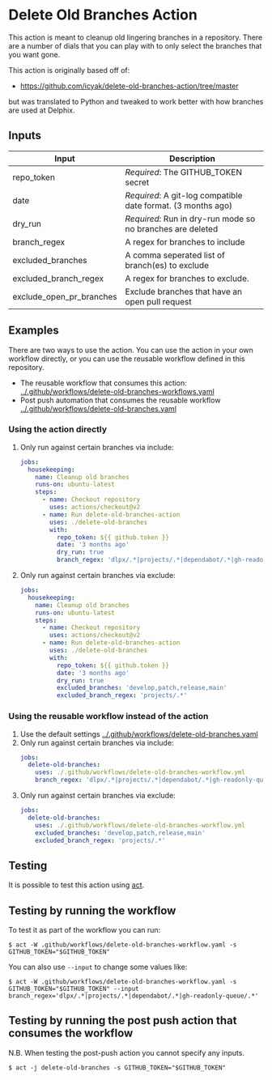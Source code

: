 # Delete Old Branches Action

This action is meant to cleanup old lingering branches in a
repository. There are a number of dials that you can play with to only
select the branches that you want gone.

This action is originally based off of:
 - https://github.com/icyak/delete-old-branches-action/tree/master

but was translated to Python and tweaked to work better with how
branches are used at Delphix.

## Inputs

| Input                    | Description                                                  |
|--------------------------|--------------------------------------------------------------|
| repo_token               | *Required*: The GITHUB_TOKEN secret                          |
| date                     | *Required*: A git-log compatible date format. (3 months ago) |
| dry_run                  | *Required*: Run in dry-run mode so no branches are deleted   |
| branch_regex             | A regex for branches to include                              |
| excluded_branches        | A comma seperated list of branch(es) to exclude              |
| excluded_branch_regex    | A regex for branches to exclude.                             |
| exclude_open_pr_branches | Exclude branches that have an open pull request              |

## Examples

There are two ways to use the action. You can use the action in your
own workflow directly, or you can use the reusable workflow defined in
this repository.
 - The reusable workflow that consumes this action: [../.github/workflows/delete-old-branches-workflows.yaml](../.github/workflows/delete-old-branches-workflows.yaml)
 - Post push automation that consumes the reusable workflow [../.github/workflows/delete-old-branches.yaml](../.github/workflows/delete-old-branches.yaml)

### Using the action directly

1. Only run against certain branches via include:
   ```yaml
   jobs:
     housekeeping:
       name: Cleanup old branches
       runs-on: ubuntu-latest
       steps:
         - name: Checkout repository
           uses: actions/checkout@v2
         - name: Run delete-old-branches-action
           uses: ./delete-old-branches
           with:
             repo_token: ${{ github.token }}
             date: '3 months ago'
             dry_run: true
             branch_regex: 'dlpx/.*|projects/.*|dependabot/.*|gh-readonly-queue/.*'
   ```
2. Only run against certain branches via exclude:
   ```yaml
   jobs:
     housekeeping:
       name: Cleanup old branches
       runs-on: ubuntu-latest
       steps:
         - name: Checkout repository
           uses: actions/checkout@v2
         - name: Run delete-old-branches-action
           uses: ./delete-old-branches
           with:
             repo_token: ${{ github.token }}
             date: '3 months ago'
             dry_run: true
             excluded_branches: 'develop,patch,release,main'
             excluded_branch_regex: 'projects/.*'
   ```

### Using the reusable workflow instead of the action

1. Use the default settings
   [../.github/workflows/delete-old-branches.yaml](../.github/workflows/delete-old-branches.yaml)
2. Only run against certain branches via include:
   ```yaml
   jobs:
     delete-old-branches:
       uses: ./.github/workflows/delete-old-branches-workflow.yml
       branch_regex: 'dlpx/.*|projects/.*|dependabot/.*|gh-readonly-queue/.*'
   ```
3. Only run against certain branches via exclude:
   ```yaml
   jobs:
     delete-old-branches:
       uses: ./.github/workflows/delete-old-branches-workflow.yml
       excluded_branches: 'develop,patch,release,main'
       excluded_branch_regex: 'projects/.*'
   ```

## Testing

It is possible to test this action using [act](https://github.com/nektos/act).

## Testing by running the workflow

To test it as part of the workflow  you can run:
```console
$ act -W .github/workflows/delete-old-branches-workflow.yaml -s GITHUB_TOKEN="$GITHUB_TOKEN"
```
You can also use `--input` to change some values like:
```console
$ act -W .github/workflows/delete-old-branches-workflow.yaml -s GITHUB_TOKEN="$GITHUB_TOKEN" --input branch_regex='dlpx/.*|projects/.*|dependabot/.*|gh-readonly-queue/.*'
```

## Testing by running the post push action that consumes the workflow

N.B. When testing the post-push action you cannot specify any inputs.

```console
$ act -j delete-old-branches -s GITHUB_TOKEN="$GITHUB_TOKEN"
```
